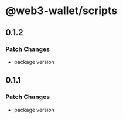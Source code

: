 # @web3-wallet/scripts

## 0.1.2

### Patch Changes

- package version

## 0.1.1

### Patch Changes

- package version
